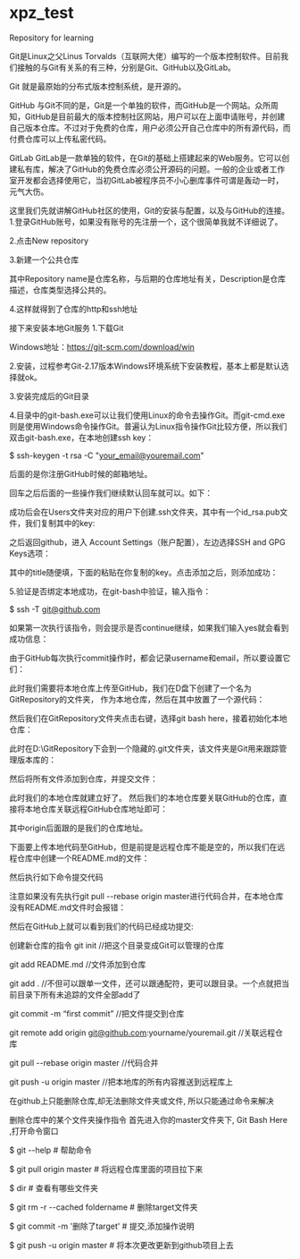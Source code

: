 # xpz_test
Repository for learning

Git是Linux之父Linus Torvalds（互联网大佬）编写的一个版本控制软件。目前我们接触的与Git有关系的有三种，分别是Git、GitHub以及GitLab。

Git
就是最原始的分布式版本控制系统，是开源的。

GitHub
与Git不同的是，Git是一个单独的软件，而GitHub是一个网站。众所周知，GitHub是目前最大的版本控制社区网站，用户可以在上面申请账号，并创建自己版本仓库。不过对于免费的仓库，用户必须公开自己仓库中的所有源代码，而付费仓库可以上传私密代码。

GitLab
GitLab是一款单独的软件，在Git的基础上搭建起来的Web服务。它可以创建私有库，解决了GitHub的免费仓库必须公开源码的问题。一般的企业或者工作室开发都会选择使用它，当初GitLab被程序员不小心删库事件可谓是轰动一时，元气大伤。

这里我们先就讲解GitHub社区的使用，Git的安装与配置，以及与GitHub的连接。
1.登录GitHub账号，如果没有账号的先注册一个，这个很简单我就不详细说了。

2.点击New repository

3.新建一个公共仓库

其中Repository name是仓库名称，与后期的仓库地址有关，Description是仓库描述，仓库类型选择公共的。

4.这样就得到了仓库的http和ssh地址

接下来安装本地Git服务
1.下载Git

Windows地址：https://git-scm.com/download/win

2.安装，过程参考Git-2.17版本Windows环境系统下安装教程，基本上都是默认选择就ok。

3.安装完成后的Git目录

4.目录中的git-bash.exe可以让我们使用Linux的命令去操作Git。而git-cmd.exe则是使用Windows命令操作Git。普遍认为Linux指令操作Git比较方便，所以我们双击git-bash.exe，在本地创建ssh key：

$ ssh-keygen -t rsa -C "your_email@youremail.com"

后面的是你注册GitHub时候的邮箱地址。

回车之后后面的一些操作我们继续默认回车就可以。如下：

成功后会在Users文件夹对应的用户下创建.ssh文件夹，其中有一个id_rsa.pub文件，我们复制其中的key:

之后返回github，进入 Account Settings（账户配置），左边选择SSH and GPG Keys选项：

其中的title随便填，下面的粘贴在你复制的key。点击添加之后，则添加成功：

5.验证是否绑定本地成功，在git-bash中验证，输入指令：

$ ssh -T git@github.com

如果第一次执行该指令，则会提示是否continue继续，如果我们输入yes就会看到成功信息：

由于GitHub每次执行commit操作时，都会记录username和email，所以要设置它们： 

此时我们需要将本地仓库上传至GitHub，我们在D盘下创建了一个名为GitRepository的文件夹， 作为本地仓库，然后在其中放置了一个源代码：

然后我们在GitRepository文件夹点击右键，选择git bash here，接着初始化本地仓库：

此时在D:\GitRepository下会到一个隐藏的.git文件夹，该文件夹是Git用来跟踪管理版本库的：

然后将所有文件添加到仓库，并提交文件：

此时我们的本地仓库就建立好了。 然后我们的本地仓库要关联GitHub的仓库，直接将本地仓库关联远程GitHub仓库地址即可：

其中origin后面跟的是我们的仓库地址。

下面要上传本地代码至GitHub，但是前提是远程仓库不能是空的，所以我们在远程仓库中创建一个README.md的文件：

然后执行如下命令提交代码

注意如果没有先执行git pull --rebase origin master进行代码合并，在本地仓库没有README.md文件时会报错：

然后在GitHub上就可以看到我们的代码已经成功提交:

创建新仓库的指令
git init //把这个目录变成Git可以管理的仓库

git add README.md //文件添加到仓库

git add . //不但可以跟单一文件，还可以跟通配符，更可以跟目录。一个点就把当前目录下所有未追踪的文件全部add了 

git commit -m “first commit” //把文件提交到仓库

git remote add origin git@github.com:yourname/youremail.git //关联远程仓库

git pull --rebase origin master //代码合并

git push -u origin master //把本地库的所有内容推送到远程库上

在github上只能删除仓库,却无法删除文件夹或文件, 所以只能通过命令来解决

 
删除仓库中的某个文件夹操作指令
首先进入你的master文件夹下, Git Bash Here ,打开命令窗口

$ git --help                                      # 帮助命令

$ git pull origin master                    # 将远程仓库里面的项目拉下来

$ dir                                                # 查看有哪些文件夹 

$ git rm -r --cached foldername              # 删除target文件夹

$ git commit -m '删除了target'        # 提交,添加操作说明

$ git push -u origin master               # 将本次更改更新到github项目上去

